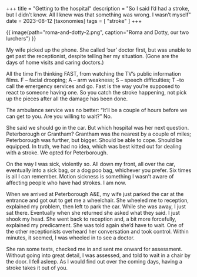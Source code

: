 +++
title = "Getting to the hospital"
description = "So I said I’d had a stroke, but I didn’t know. All I knew was that something was wrong. I wasn’t myself"
date = 2023-08-12
[taxonomies]
tags = [ "stroke" ]
+++

{{ image(path="roma-and-dotty-2.png", caption="Roma and Dotty, our two lurchers") }}

My wife picked up the phone. She called ‘our’ doctor first, but was unable to get past the receptionist, despite telling her my situation. (Gone are the days of home visits and caring doctors.)

All the time I’m thinking FAST, from watching the TV’s public information films. F – facial drooping; A – arm weakness; S – speech difficulties; T –to call the emergency services and go. Fast is the way you’re supposed to react to someone having one. So you catch the stroke happening, not pick up the pieces after all the damage has been done.

The ambulance service was no better: “It’ll be a couple of hours before we can get to you. Are you willing to wait?” No.

She said we should go in the car. But which hospital was her next question. Peterborough or Grantham? Grantham was the nearest by a couple of miles; Peterborough was further, but bigger. Should be able to cope. Should be equipped. In truth, we had no idea, which was best kitted out for dealing with a stroke. We opted for Peterborough.

On the way I was sick, violently so. All down my front, all over the car, eventually into a sick bag, or a dog poo bag, whichever you prefer. Six times is all I can remember. Motion sickness is something I wasn’t aware of affecting people who have had strokes. I am now.

When we arrived at Peterborough A&E, my wife just parked the car at the entrance and got out to get me a wheelchair. She wheeled me to reception, explained my problem, then left to park the car. While she was away, I just sat there. Eventually when she returned she asked what they said. I just shook my head. She went back to reception and, a bit more forcefully, explained my predicament. She was told again she’d have to wait. One of the other receptionists overheard her conversation and took control. Within minutes, it seemed, I was wheeled in to see a doctor.

She ran some tests, checked me in and sent me onward for assessment. Without going into great detail, I was assessed, and told to wait in a chair by the door. I fell asleep. As I would find out over the coming days, having a stroke takes it out of you.